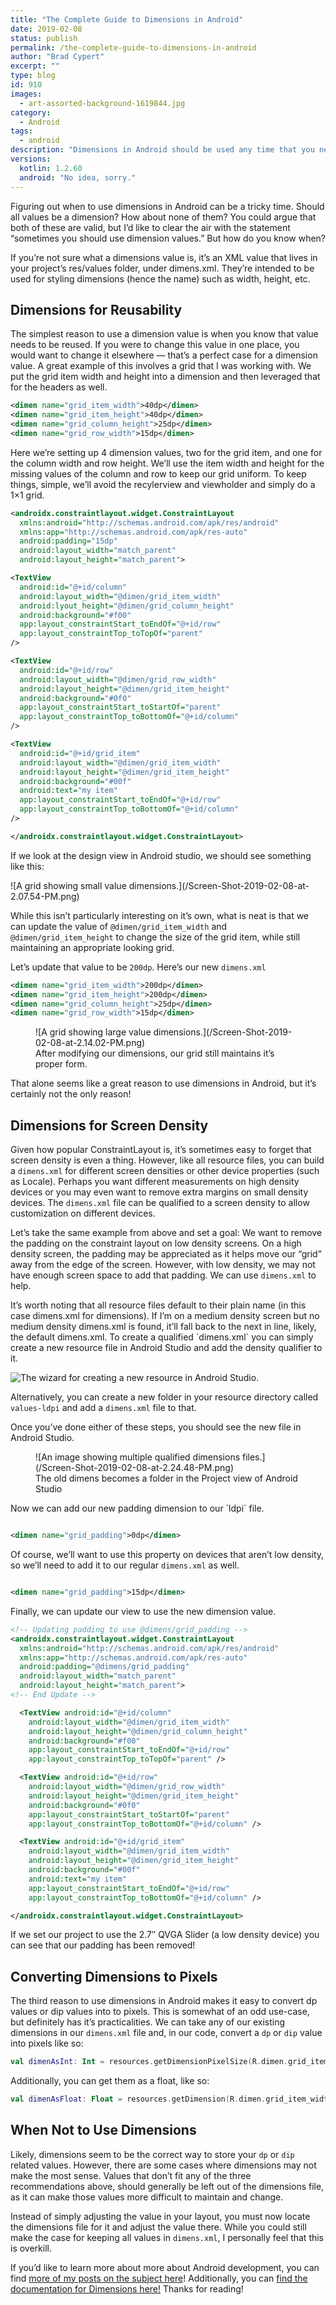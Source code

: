 ```yaml
---
title: "The Complete Guide to Dimensions in Android"
date: 2019-02-08
status: publish
permalink: /the-complete-guide-to-dimensions-in-android
author: "Brad Cypert"
excerpt: ""
type: blog
id: 910
images:
  - art-assorted-background-1619844.jpg
category:
  - Android
tags:
  - android
description: "Dimensions in Android should be used any time that you need to reuse the value, to support multiple device parameters, or to convert dp to pixels."
versions:
  kotlin: 1.2.60
  android: "No idea, sorry."
---
```




Figuring out when to use dimensions in Android can be a tricky time. Should all values be a dimension? How about none of them? You could argue that both of these are valid, but I’d like to clear the air with the statement “sometimes you should use dimension values.” But how do you know when?

<HeadsUp title="What are dimensions?">
  If you’re not sure what a dimensions value is, it’s an XML value that lives in
  your project’s res/values folder, under dimens.xml. They’re intended to be
  used for styling dimensions (hence the name) such as width, height, etc.
</HeadsUp>

## Dimensions for Reusability

The simplest reason to use a dimension value is when you know that value needs to be reused. If you were to change this value in one place, you would want to change it elsewhere — that’s a perfect case for a dimension value. A great example of this involves a grid that I was working with. We put the grid item width and height into a dimension and then leveraged that for the headers as well.

```xml
<dimen name="grid_item_width">40dp</dimen>
<dimen name="grid_item_height">40dp</dimen>
<dimen name="grid_column_height">25dp</dimen>
<dimen name="grid_row_width">15dp</dimen>
```

Here we’re setting up 4 dimension values, two for the grid item, and one for the column width and row height. We’ll use the item width and height for the missing values of the column and row to keep our grid uniform. To keep things, simple, we’ll avoid the recylerview and viewholder and simply do a 1×1 grid.

```xml
<androidx.constraintlayout.widget.ConstraintLayout
  xmlns:android="http://schemas.android.com/apk/res/android"
  xmlns:app="http://schemas.android.com/apk/res-auto"
  android:padding="15dp"
  android:layout_width="match_parent"
  android:layout_height="match_parent">

<TextView
  android:id="@+id/column"
  android:layout_width="@dimen/grid_item_width"
  android:lyout_height="@dimen/grid_column_height"
  android:background="#f00"
  app:layout_constraintStart_toEndOf="@+id/row"
  app:layout_constraintTop_toTopOf="parent"
/>

<TextView
  android:id="@+id/row"
  android:layout_width="@dimen/grid_row_width"
  android:layout_height="@dimen/grid_item_height"
  android:background="#0f0"
  app:layout_constraintStart_toStartOf="parent"
  app:layout_constraintTop_toBottomOf="@+id/column"
/>

<TextView
  android:id="@+id/grid_item"
  android:layout_width="@dimen/grid_item_width"
  android:layout_height="@dimen/grid_item_height"
  android:background="#00f"
  android:text="my item"
  app:layout_constraintStart_toEndOf="@+id/row"
  app:layout_constraintTop_toBottomOf="@+id/column"
/>

</androidx.constraintlayout.widget.ConstraintLayout>
```

If we look at the design view in Android studio, we should see something like this:

<div class="wp-block-image">
  ![A grid showing small value
  dimensions.](/Screen-Shot-2019-02-08-at-2.07.54-PM.png)
</div>

While this isn’t particularly interesting on it’s own, what is neat is that we can
update the value of `@dimen/grid_item_width` and `@dimen/grid_item_height` to change
the size of the grid item, while still maintaining an appropriate looking grid.

Let’s update that value to be `200dp`. Here’s our new `dimens.xml`

```xml
<dimen name="grid_item_width">200dp</dimen>
<dimen name="grid_item_height">200dp</dimen>
<dimen name="grid_column_height">25dp</dimen>
<dimen name="grid_row_width">15dp</dimen>
```

<div class="wp-block-image">
  <figure class="aligncenter">
    ![A grid showing large value
    dimensions.](/Screen-Shot-2019-02-08-at-2.14.02-PM.png)
    <figcaption>
      After modifying our dimensions, our grid still maintains it’s proper form.
    </figcaption>
  </figure>
</div>

That alone seems like a great reason to use dimensions in Android, but it’s certainly
not the only reason!

## Dimensions for Screen Density

Given how popular ConstraintLayout is, it’s sometimes easy to forget that screen density is even a thing. However, like all resource files, you can build a `dimens.xml` for different screen densities or other device properties (such as Locale). Perhaps you want different measurements on high density devices or you may even want to remove extra margins on small density devices. The `dimens.xml` file can be qualified to a screen density to allow customization on different devices.

Let’s take the same example from above and set a goal: We want to remove the padding on the constraint layout on low density screens. On a high density screen, the padding may be appreciated as it helps move our “grid” away from the edge of the screen. However, with low density, we may not have enough screen space to add that padding. We can use `dimens.xml` to help.

<HeadsUp title="Heads Up!">
  It’s worth noting that all resource files default to their plain name (in this
  case dimens.xml for dimensions). If I’m on a medium density screen but no
  medium density dimens.xml is found, it’ll fall back to the next in line,
  likely, the default dimens.xml.
</HeadsUp>
To create a qualified `dimens.xml` you can simply create a new resource file in Android
Studio and add the density qualifier to it.

![The wizard for creating a new resource in Android Studio.](/Screen-Shot-2019-02-08-at-2.22.59-PM.png)

Alternatively, you can create a new folder in your resource directory called `values-ldpi`
and add a `dimens.xml` file to that.

Once you’ve done either of these steps, you should see the new file in Android Studio.

<div class="wp-block-image">
  <figure class="aligncenter">
    ![An image showing multiple qualified dimensions
    files.](/Screen-Shot-2019-02-08-at-2.24.48-PM.png)
    <figcaption>
      The old dimens becomes a folder in the Project view of Android Studio
    </figcaption>
  </figure>
</div>
Now we can add our new padding dimension to our `ldpi` file.

```xml

<dimen name="grid_padding">0dp</dimen>
```

Of course, we’ll want to use this property on devices that aren’t low density, so we’ll need to add it to our regular `dimens.xml` as well.

```xml

<dimen name="grid_padding">15dp</dimen>
```

Finally, we can update our view to use the new dimension value.

```xml
<!-- Updating padding to use @dimens/grid_padding -->
<androidx.constraintlayout.widget.ConstraintLayout
  xmlns:android="http://schemas.android.com/apk/res/android"
  xmlns:app="http://schemas.android.com/apk/res-auto"
  android:padding="@dimens/grid_padding"
  android:layout_width="match_parent"
  android:layout_height="match_parent">
<!-- End Update -->

  <TextView android:id="@+id/column"
    android:layout_width="@dimen/grid_item_width"
    android:layout_height="@dimen/grid_column_height"
    android:background="#f00"
    app:layout_constraintStart_toEndOf="@+id/row"
    app:layout_constraintTop_toTopOf="parent" />

  <TextView android:id="@+id/row"
    android:layout_width="@dimen/grid_row_width"
    android:layout_height="@dimen/grid_item_height"
    android:background="#0f0"
    app:layout_constraintStart_toStartOf="parent"
    app:layout_constraintTop_toBottomOf="@+id/column" />

  <TextView android:id="@+id/grid_item"
    android:layout_width="@dimen/grid_item_width"
    android:layout_height="@dimen/grid_item_height"
    android:background="#00f"
    android:text="my item"
    app:layout_constraintStart_toEndOf="@+id/row"
    app:layout_constraintTop_toBottomOf="@+id/column" />

</androidx.constraintlayout.widget.ConstraintLayout>
```

If we set our project to use the 2.7″ QVGA Slider (a low density device) you can see that our padding has been removed!

## Converting Dimensions to Pixels

The third reason to use dimensions in Android makes it easy to convert dp values or dip values into to pixels. This is somewhat of an odd use-case, but definitely has it’s practicalities. We can take any of our existing dimensions in our `dimens.xml` file and, in our code, convert a `dp` or `dip` value into pixels like so:

```kotlin
val dimenAsInt: Int = resources.getDimensionPixelSize(R.dimen.grid_item_width)
```

Additionally, you can get them as a float, like so:

```kotlin
val dimenAsFloat: Float = resources.getDimension(R.dimen.grid_item_width)
```

## When Not to Use Dimensions

Likely, dimensions seem to be the correct way to store your `dp` or `dip` related values. However, there are some cases where dimensions may not make the most sense. Values that don’t fit any of the three recommendations above, should generally be left out of the dimensions file, as it can make those values more difficult to maintain and change.

Instead of simply adjusting the value in your layout, you must now locate the dimensions file for it and adjust the value there. While you could still make the case for keeping all values in `dimens.xml`, I personally feel that this is overkill.

If you’d like to learn more about more about Android development, you can find [more of my posts on the subject here](/category/android/)! Additionally, you can [find the documentation for Dimensions here!](https://developer.android.com/guide/topics/resources/more-resources#Dimension) Thanks for reading!

```

```

```

```
